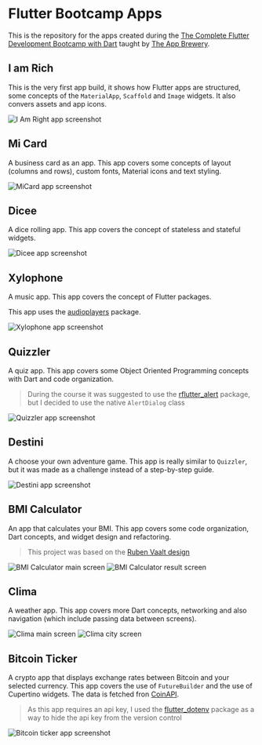 # Flutter Bootcamp Apps

This is the repository for the apps created during the [The Complete Flutter Development Bootcamp with Dart](https://www.udemy.com/course/flutter-bootcamp-with-dart/) taught by [The App Brewery](https://github.com/londonappbrewery).

## I am Rich

This is the very first app build, it shows how Flutter apps are structured, some concepts of the `MaterialApp`, `Scaffold` and `Image` widgets. It also convers assets and app icons.

![I Am Right app screenshot](screenshots/iamrich.png)

## Mi Card

A business card as an app. This app covers some concepts of layout (columns and rows), custom fonts, Material icons and text styling.

![MiCard app screenshot](screenshots/micard.png)

## Dicee

A dice rolling app. This app covers the concept of stateless and stateful widgets.

![Dicee app screenshot](screenshots/dicee.png)

## Xylophone

A music app. This app covers the concept of Flutter packages.

This app uses the [audioplayers](https://pub.dev/packages/audioplayers) package.

![Xylophone app screenshot](screenshots/xylophone.png)

## Quizzler

A quiz app. This app covers some Object Oriented Programming concepts with Dart and code organization.

> During the course it was suggested to use the [rflutter_alert](https://pub.dev/packages/rflutter_alert) package, but I decided to use the native `AlertDialog` class

![Quizzler app screenshot](screenshots/quizzler.png)

## Destini

A choose your own adventure game. This app is really similar to `Quizzler`, but it was made as a challenge instead of a step-by-step guide.

![Destini app screenshot](screenshots/destini.png)

## BMI Calculator

An app that calculates your BMI. This app covers some code organization, Dart concepts, and widget design and refactoring.

> This project was based on the [Ruben Vaalt design](https://dribbble.com/shots/4585382-Simple-BMI-Calculator)

![BMI Calculator main screen](screenshots/bmi.png) ![BMI Calculator result screen](screenshots/bmi2.png)

## Clima

A weather app. This app covers more Dart concepts, networking and also navigation (which include passing data between screens).

![Clima main screen](screenshots/clima1.png) ![Clima city screen](screenshots/clima2.png)

## Bitcoin Ticker

A crypto app that displays exchange rates between Bitcoin and your selected currency. This app covers the use of `FutureBuilder` and the use of Cupertino widgets. The data is fetched fron [CoinAPI](https://www.coinapi.io/).

> As this app requires an api key, I used the [flutter_dotenv](https://pub.dev/packages/flutter_dotenv) package as a way to hide the api key from the version control

![Bitcoin ticker app screenshot](screenshots/bitcoin_ticker.png)
